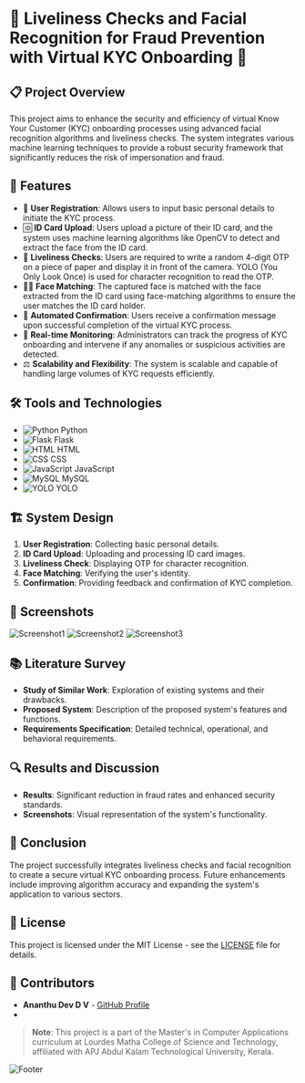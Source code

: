 # 🌟 Liveliness Checks and Facial Recognition for Fraud Prevention with Virtual KYC Onboarding 🌟

## 📋 Project Overview

This project aims to enhance the security and efficiency of virtual Know Your Customer (KYC) onboarding processes using advanced facial recognition algorithms and liveliness checks. The system integrates various machine learning techniques to provide a robust security framework that significantly reduces the risk of impersonation and fraud.

## 🚀 Features

- 🔐 **User Registration**: Allows users to input basic personal details to initiate the KYC process.
- 🆔 **ID Card Upload**: Users upload a picture of their ID card, and the system uses machine learning algorithms like OpenCV to detect and extract the face from the ID card.
- 🤖 **Liveliness Checks**: Users are required to write a random 4-digit OTP on a piece of paper and display it in front of the camera. YOLO (You Only Look Once) is used for character recognition to read the OTP.
- 🧑‍💻 **Face Matching**: The captured face is matched with the face extracted from the ID card using face-matching algorithms to ensure the user matches the ID card holder.
- 📲 **Automated Confirmation**: Users receive a confirmation message upon successful completion of the virtual KYC process.
- 📡 **Real-time Monitoring**: Administrators can track the progress of KYC onboarding and intervene if any anomalies or suspicious activities are detected.
- ⚖️ **Scalability and Flexibility**: The system is scalable and capable of handling large volumes of KYC requests efficiently.

## 🛠️ Tools and Technologies

- ![Python](https://img.shields.io/badge/-Python-3776AB?logo=python&logoColor=white&style=flat) Python
- ![Flask](https://img.shields.io/badge/-Flask-000000?logo=flask&logoColor=white&style=flat) Flask
- ![HTML](https://img.shields.io/badge/-HTML5-E34F26?logo=html5&logoColor=white&style=flat) HTML
- ![CSS](https://img.shields.io/badge/-CSS3-1572B6?logo=css3&logoColor=white&style=flat) CSS
- ![JavaScript](https://img.shields.io/badge/-JavaScript-F7DF1E?logo=javascript&logoColor=black&style=flat) JavaScript
- ![MySQL](https://img.shields.io/badge/-MySQL-4479A1?logo=mysql&logoColor=white&style=flat) MySQL
- ![YOLO](https://img.shields.io/badge/-YOLO-00FFFF?logoColor=white&style=flat) YOLO

## 🏗️ System Design

1. **User Registration**: Collecting basic personal details.
2. **ID Card Upload**: Uploading and processing ID card images.
3. **Liveliness Check**: Displaying OTP for character recognition.
4. **Face Matching**: Verifying the user's identity.
5. **Confirmation**: Providing feedback and confirmation of KYC completion.

## 📸 Screenshots

![Screenshot1](https://via.placeholder.com/600x300.png?text=Screenshot+1)
![Screenshot2](https://via.placeholder.com/600x300.png?text=Screenshot+2)
![Screenshot3](https://via.placeholder.com/600x300.png?text=Screenshot+3)

## 📚 Literature Survey

- **Study of Similar Work**: Exploration of existing systems and their drawbacks.
- **Proposed System**: Description of the proposed system's features and functions.
- **Requirements Specification**: Detailed technical, operational, and behavioral requirements.

## 🔍 Results and Discussion

- **Results**: Significant reduction in fraud rates and enhanced security standards.
- **Screenshots**: Visual representation of the system's functionality.

## 📜 Conclusion

The project successfully integrates liveliness checks and facial recognition to create a secure virtual KYC onboarding process. Future enhancements include improving algorithm accuracy and expanding the system's application to various sectors.

## 📄 License

This project is licensed under the MIT License - see the [LICENSE](LICENSE) file for details.

## 👥 Contributors

- **Ananthu Dev D V** - [GitHub Profile](https://github.com/ananthudev)
-


> **Note**: This project is a part of the Master's in Computer Applications curriculum at Lourdes Matha College of Science and Technology, affiliated with APJ Abdul Kalam Technological University, Kerala.

![Footer](https://via.placeholder.com/1200x200.png?text=Thank+You+for+Visiting!)
